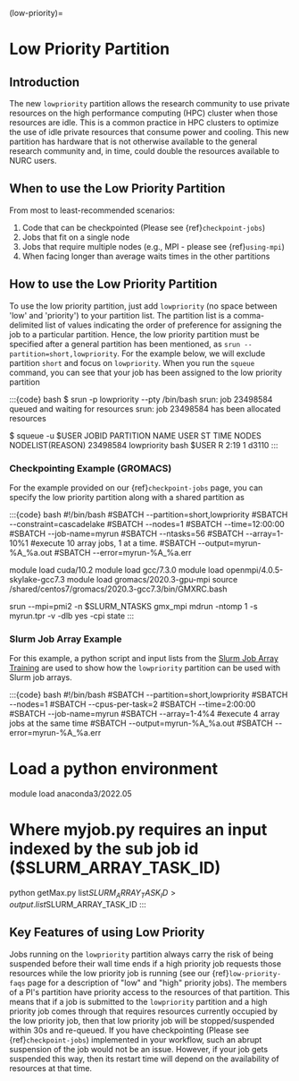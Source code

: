 (low-priority)=

# Low Priority Partition

## Introduction

The new `lowpriority` partition allows the research community to use private resources on the high performance computing (HPC) cluster when those resources are idle. This is a common practice in HPC clusters to optimize the use of idle private resources that consume power and cooling. This new partition has hardware that is not otherwise available to the general research community and, in time, could double the resources available to NURC users.

## When to use the Low Priority Partition

From most to least-recommended scenarios:

1. Code that can be checkpointed (Please see {ref}`checkpoint-jobs`)
1. Jobs that fit on a single node 
1. Jobs that require multiple nodes (e.g., MPI - please see {ref}`using-mpi`)
1. When facing longer than average waits times in the other partitions

## How to use the Low Priority Partition

To use the low priority partition, just add `lowpriority` (no space between 'low' and 'priority') to your partition list. The partition list is a comma-delimited list of values indicating the order of preference for assigning the job to a particular partition. Hence, the low priority partition must be specified after a general partition has been mentioned, as `srun --partition=short,lowpriority`. For the example below, we will exclude partition `short` and focus on `lowpriority`. When you run the `squeue` command, you can see that your job has been assigned to the low priority partition

:::{code} bash 
$ srun -p lowpriority --pty /bin/bash
srun: job 23498584 queued and waiting for resources
srun: job 23498584 has been allocated resources

$ squeue -u $USER
JOBID      PARTITION     NAME     USER   ST   TIME  NODES  NODELIST(REASON)
23498584 lowpriority     bash    $USER    R   2:19      1  d3110
:::

### Checkpointing Example (GROMACS)

For the example provided on our {ref}`checkpoint-jobs` page, you can specify the low priority partition along with a shared partition as

:::{code} bash
#!/bin/bash
#SBATCH --partition=short,lowpriority
#SBATCH --constraint=cascadelake
#SBATCH --nodes=1
#SBATCH --time=12:00:00
#SBATCH --job-name=myrun
#SBATCH --ntasks=56
#SBATCH --array=1-10%1  #execute 10 array jobs, 1 at a time.
#SBATCH --output=myrun-%A_%a.out
#SBATCH --error=myrun-%A_%a.err
 
module load cuda/10.2
module load gcc/7.3.0
module load openmpi/4.0.5-skylake-gcc7.3
module load gromacs/2020.3-gpu-mpi
source /shared/centos7/gromacs/2020.3-gcc7.3/bin/GMXRC.bash

srun --mpi=pmi2 -n $SLURM_NTASKS gmx_mpi mdrun -ntomp 1 -s myrun.tpr -v -dlb yes -cpi state
:::

### Slurm Job Array Example

For this example, a python script and input lists from the [Slurm Job Array Training] are used to show how the `lowpriority` partition can be used with Slurm job arrays.

:::{code} bash
#!/bin/bash
#SBATCH --partition=short,lowpriority
#SBATCH --nodes=1
#SBATCH --cpus-per-task=2
#SBATCH --time=2:00:00
#SBATCH --job-name=myrun
#SBATCH --array=1-4%4  #execute 4 array jobs at the same time
#SBATCH --output=myrun-%A_%a.out
#SBATCH --error=myrun-%A_%a.err

# Load a python environment
module load anaconda3/2022.05

# Where myjob.py requires an input indexed by the sub job id ($SLURM_ARRAY_TASK_ID)
python getMax.py list$SLURM_ARRAY_TASK_ID > output.list$SLURM_ARRAY_TASK_ID
:::

## Key Features of using Low Priority

Jobs running on the `lowpriority` partition always carry the risk of being suspended before their wall time ends if a high priority job requests those resources while the low priority job is running (see our {ref}`low-priority-faqs` page for a description of "low" and "high" priority jobs). The members of a PI's partition have priority access to the resources of that partition. This means that if a job is submitted to the `lowpriority` partition and a high priority job comes through that requires resources currently occupied by the low priority job, then that low priority job will be stopped/suspended within 30s and re-queued. If you have checkpointing (Please see {ref}`checkpoint-jobs`) implemented in your workflow, such an abrupt suspension of the job would not be an issue. However, if your job gets suspended this way, then its restart time will depend on the availability of resources at that time.

[Slurm Job Array Training]:https://github.com/northeastern-rc/training-slurmarrayjobs/tree/main/Exercise_sequential_python